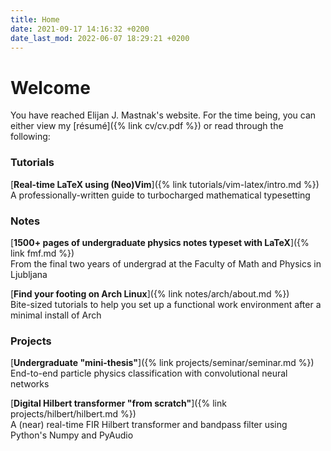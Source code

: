 ```yaml
---
title: Home
date: 2021-09-17 14:16:32 +0200
date_last_mod: 2022-06-07 18:29:21 +0200
---
```


<h1 style="text-align: left;">Welcome</h1>

You have reached Elijan J. Mastnak's website.
For the time being, you can either view my [résumé]({% link cv/cv.pdf %}) or read through the following:

### Tutorials

[**Real-time LaTeX using (Neo)Vim**]({% link tutorials/vim-latex/intro.md %}) 
<br>
A professionally-written guide to turbocharged mathematical typesetting

### Notes

[**1500+ pages of undergraduate physics notes typeset with LaTeX**]({% link fmf.md %})
<br>
From the final two years of undergrad at the Faculty of Math and Physics in Ljubljana

[**Find your footing on Arch Linux**]({% link notes/arch/about.md %})
<br>
Bite-sized tutorials to help you set up a functional work environment after a minimal install of Arch

### Projects

[**Undergraduate "mini-thesis"**]({% link projects/seminar/seminar.md %}) 
<br>
End-to-end particle physics classification with convolutional neural networks

[**Digital Hilbert transformer "from scratch"**]({% link projects/hilbert/hilbert.md %}) 
<br>
A (near) real-time FIR Hilbert transformer and bandpass filter using Python's Numpy and PyAudio
